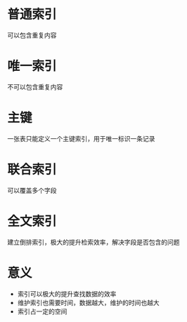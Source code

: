 # 普通索引
可以包含重复内容
# 唯一索引
不可以包含重复内容
# 主键
一张表只能定义一个主键索引，用于唯一标识一条记录
# 联合索引
可以覆盖多个字段
# 全文索引
建立倒排索引，极大的提升检索效率，解决字段是否包含的问题

# 意义
- 索引可以极大的提升查找数据的效率
- 维护索引也需要时间，数据越大，维护的时间也越大
- 索引占一定的空间